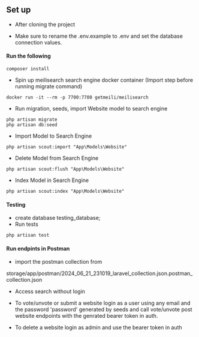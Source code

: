 ## Set up

- After cloning the project

- Make sure to rename the .env.example to .env and set the database connection values.

#### Run the following
```console
composer install
```
- Spin up meilisearch search engine docker container (Import step before running migrate command)
```console
docker run -it --rm -p 7700:7700 getmeili/meilisearch
```

- Run migration, seeds, import Website model to search engine
```console
php artisan migrate
php artisan db:seed
```

- Import Model to Search Engine
```console
php artisan scout:import "App\Models\Website"
```
- Delete Model from Search Engine
```console
php artisan scout:flush "App\Models\Website"
```
- Index Model in Search Engine
```console
php artisan scout:index "App\Models\Website"
```

#### Testing
- create database testing_database;
- Run tests
```console
php artisan test
```

#### Run endpints in Postman

- import the postman collection from 

storage/app/postman/2024_06_21_231019_laravel_collection.json.postman_collection.json

- Access search without login

- To vote/unvote or submit a website login as a user using any email and the password 'password' 
generated by seeds and call vote/unvote post website endpoints with the genrated
bearer token in auth.

- To delete a website login as admin and use the bearer token in auth

